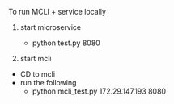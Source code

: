 To run MCLI + service locally

1. start microservice
    - python test.py 8080

2. start mcli
- CD to mcli
- run the following
    - python mcli_test.py 172.29.147.193 8080